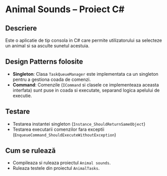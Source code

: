 # Animal Sounds – Proiect C#

## Descriere
Este o aplicatie de tip consola in C# care permite utilizatorului sa selecteze un animal si sa asculte sunetul acestuia. 

## Design Patterns folosite

- **Singleton**: Clasa `TaskQueueManager` este implementata ca un singleton pentru a gestiona coada de comenzi.
- **Command**: Comenzile (`ICommand` si clasele ce implementeaza aceasta interfata) sunt puse in coada si executate, separand logica apelului de executie.

## Testare

- Testarea instantei singleton (`Instance_ShouldReturnSameObject`)
- Testarea executarii comenzilor fara exceptii (`EnqueueCommand_ShouldExecuteWithoutException`)

## Cum se rulează
- Compileaza si ruleaza proiectul `Animal sounds`.
- Ruleaza testele din proiectul `AnimalTasks`.
